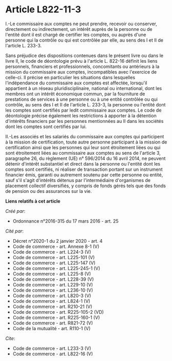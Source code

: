 # Article L822-11-3

I.-Le commissaire aux comptes ne peut prendre, recevoir ou conserver, directement ou indirectement, un intérêt auprès de la
personne ou de l'entité dont il est chargé de certifier les comptes, ou auprès d'une personne qui la contrôle ou qui est
contrôlée par elle, au sens des I et II de l'article L. 233-3. 

Sans préjudice des dispositions contenues dans le présent livre ou dans le livre II, le code de déontologie prévu à l'article
L. 822-16 définit les liens personnels, financiers et professionnels, concomitants ou antérieurs à la mission du commissaire
aux comptes, incompatibles avec l'exercice de celle-ci. Il précise en particulier les situations dans lesquelles
l'indépendance du commissaire aux comptes est affectée, lorsqu'il appartient à un réseau pluridisciplinaire, national ou
international, dont les membres ont un intérêt économique commun, par la fourniture de prestations de services à une personne
ou à une entité contrôlée ou qui contrôle, au sens des I et II de l'article L. 233-3, la personne ou l'entité dont les
comptes sont certifiés par ledit commissaire aux comptes. Le code de déontologie précise également les restrictions à
apporter à la détention d'intérêts financiers par les personnes mentionnées au II dans les sociétés dont les comptes sont
certifiés par lui. 

II.-Les associés et les salariés du commissaire aux comptes qui participent à la mission de certification, toute autre
personne participant à la mission de certification ainsi que les personnes qui leur sont étroitement liées ou qui sont
étroitement liées au commissaire aux comptes au sens de l'article 3, paragraphe 26, du règlement (UE) n° 596/2014 du 16 avril
2014, ne peuvent détenir d'intérêt substantiel et direct dans la personne ou l'entité dont les comptes sont certifiés, ni
réaliser de transaction portant sur un instrument financier émis, garanti ou autrement soutenu par cette personne ou entité,
sauf s'il s'agit d'intérêts détenus par l'intermédiaire d'organismes de placement collectif diversifiés, y compris de fonds
gérés tels que des fonds de pension ou des assurances sur la vie.

**Liens relatifs à cet article**

_Créé par_:

  - Ordonnance n°2016-315 du 17 mars 2016 - art. 25

_Cité par_:

  - Décret n°2020-1 du 2 janvier 2020 - art. 4
  - Code de commerce - art. Annexe 8-1 (V)
  - Code de commerce - art. L224-3 (V)
  - Code de commerce - art. L225-101 (V)
  - Code de commerce - art. L225-147 (V)
  - Code de commerce - art. L225-245-1 (V)
  - Code de commerce - art. L225-8 (V)
  - Code de commerce - art. L228-39 (V)
  - Code de commerce - art. L229-10 (V)
  - Code de commerce - art. L236-10 (V)
  - Code de commerce - art. L820-3 (V)
  - Code de commerce - art. L824-1 (V)
  - Code de commerce - art. R210-21 (V)
  - Code de commerce - art. R225-105-2 (VD)
  - Code de commerce - art. R225-160-1 (V)
  - Code de commerce - art. R821-72 (V)
  - Code de la mutualité - art. R110-1 (V)

_Cite_:

  - Code de commerce - art. L233-3 (V)
  - Code de commerce - art. L822-16 (V)
